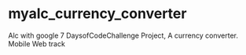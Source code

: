 # myalc_currency_converter
Alc with google  7 DaysofCodeChallenge Project, A currency converter. Mobile Web track 
